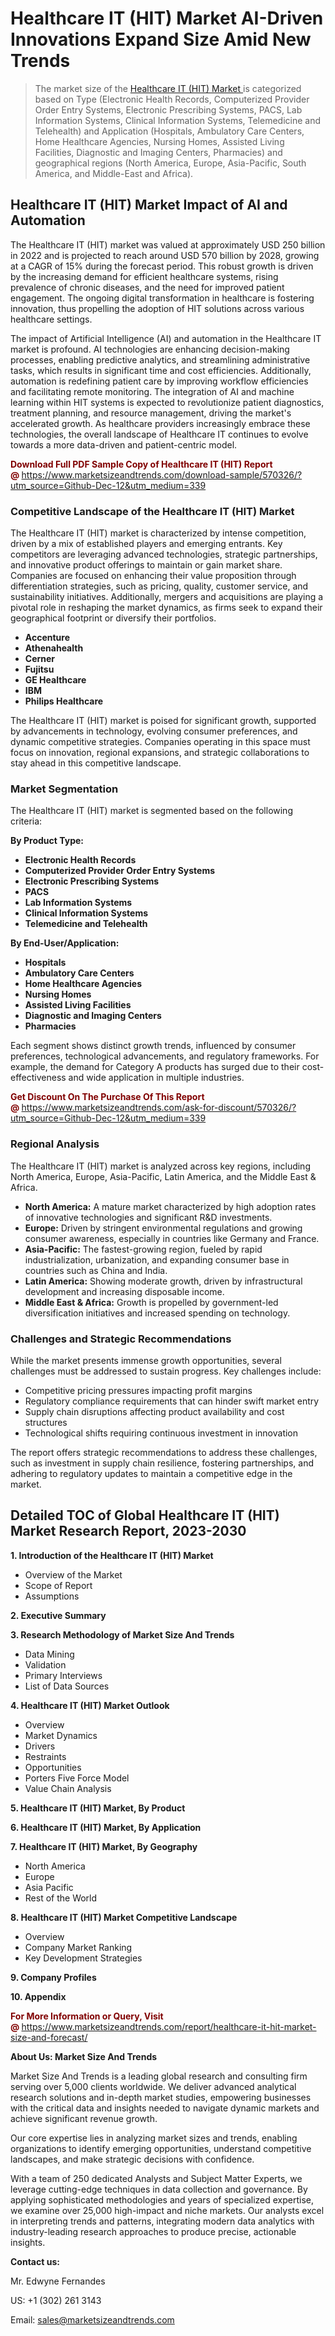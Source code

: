 <H1>Healthcare IT (HIT) Market AI-Driven Innovations Expand Size Amid New Trends</H1><blockquote><p>The market size of the <a href="https://www.marketsizeandtrends.com/download-sample/570326/?utm_source=Github-Dec-12&amp;utm_medium=339" target="_blank">Healthcare IT (HIT) Market </a>is categorized based on Type (Electronic Health Records, Computerized Provider Order Entry Systems, Electronic Prescribing Systems, PACS, Lab Information Systems, Clinical Information Systems, Telemedicine and Telehealth) and Application (Hospitals, Ambulatory Care Centers, Home Healthcare Agencies, Nursing Homes, Assisted Living Facilities, Diagnostic and Imaging Centers, Pharmacies) and geographical regions (North America, Europe, Asia-Pacific, South America, and Middle-East and Africa).</p></blockquote><p><h2>Healthcare IT (HIT) Market Impact of AI and Automation</h2><p>The Healthcare IT (HIT) market was valued at approximately USD 250 billion in 2022 and is projected to reach around USD 570 billion by 2028, growing at a CAGR of 15% during the forecast period. This robust growth is driven by the increasing demand for efficient healthcare systems, rising prevalence of chronic diseases, and the need for improved patient engagement. The ongoing digital transformation in healthcare is fostering innovation, thus propelling the adoption of HIT solutions across various healthcare settings.</p><p>The impact of Artificial Intelligence (AI) and automation in the Healthcare IT market is profound. AI technologies are enhancing decision-making processes, enabling predictive analytics, and streamlining administrative tasks, which results in significant time and cost efficiencies. Additionally, automation is redefining patient care by improving workflow efficiencies and facilitating remote monitoring. The integration of AI and machine learning within HIT systems is expected to revolutionize patient diagnostics, treatment planning, and resource management, driving the market's accelerated growth. As healthcare providers increasingly embrace these technologies, the overall landscape of Healthcare IT continues to evolve towards a more data-driven and patient-centric model.</p></p><p><strong><span style="color: #800000;">Download Full PDF Sample Copy of Healthcare IT (HIT) Report @</span>&nbsp;</strong><a href="https://www.marketsizeandtrends.com/download-sample/570326/?utm_source=Github-Dec-12&amp;utm_medium=339">https://www.marketsizeandtrends.com/download-sample/570326/?utm_source=Github-Dec-12&amp;utm_medium=339</a></p><h3>Competitive Landscape of the Healthcare IT (HIT) Market</h3><p>The Healthcare IT (HIT) market is characterized by intense competition, driven by a mix of established players and emerging entrants. Key competitors are leveraging advanced technologies, strategic partnerships, and innovative product offerings to maintain or gain market share. Companies are focused on enhancing their value proposition through differentiation strategies, such as pricing, quality, customer service, and sustainability initiatives. Additionally, mergers and acquisitions are playing a pivotal role in reshaping the market dynamics, as firms seek to expand their geographical footprint or diversify their portfolios.</p><p><strong><p><ul><li>Accenture </li><li> Athenahealth </li><li> Cerner </li><li> Fujitsu </li><li> GE Healthcare </li><li> IBM </li><li> Philips Healthcare</p></li></ul></p></strong></p><p>The Healthcare IT (HIT) market is poised for significant growth, supported by advancements in technology, evolving consumer preferences, and dynamic competitive strategies. Companies operating in this space must focus on innovation, regional expansions, and strategic collaborations to stay ahead in this competitive landscape.</p><h3>Market Segmentation</h3><p>The Healthcare IT (HIT) market is segmented based on the following criteria:</p><p><strong>By Product Type:</strong></p><p><strong><p><ul><li>Electronic Health Records </li><li> Computerized Provider Order Entry Systems </li><li> Electronic Prescribing Systems </li><li> PACS </li><li> Lab Information Systems </li><li> Clinical Information Systems </li><li> Telemedicine and Telehealth</p></li></ul></p></strong></p><p><strong>By End-User/Application:</strong></p><p><strong><p><ul><li>Hospitals </li><li> Ambulatory Care Centers </li><li> Home Healthcare Agencies </li><li> Nursing Homes </li><li> Assisted Living Facilities </li><li> Diagnostic and Imaging Centers </li><li> Pharmacies</p></li></ul></p></strong></p><p>Each segment shows distinct growth trends, influenced by consumer preferences, technological advancements, and regulatory frameworks. For example, the demand for Category A products has surged due to their cost-effectiveness and wide application in multiple industries.</p><p><strong><span style="color: #800000;">Get Discount On The Purchase Of This Report @&nbsp;</span></strong><a href="https://www.marketsizeandtrends.com/ask-for-discount/570326/?utm_source=Github-Dec-12&amp;utm_medium=339">https://www.marketsizeandtrends.com/ask-for-discount/570326/?utm_source=Github-Dec-12&amp;utm_medium=339</a></p><h3>Regional Analysis</h3><p>The Healthcare IT (HIT) market is analyzed across key regions, including North America, Europe, Asia-Pacific, Latin America, and the Middle East &amp; Africa.</p><ul><li><strong>North America:</strong> A mature market characterized by high adoption rates of innovative technologies and significant R&amp;D investments.</li><li><strong>Europe:</strong> Driven by stringent environmental regulations and growing consumer awareness, especially in countries like Germany and France.</li><li><strong>Asia-Pacific:</strong> The fastest-growing region, fueled by rapid industrialization, urbanization, and expanding consumer base in countries such as China and India.</li><li><strong>Latin America:</strong> Showing moderate growth, driven by infrastructural development and increasing disposable income.</li><li><strong>Middle East &amp; Africa:</strong> Growth is propelled by government-led diversification initiatives and increased spending on technology.</li></ul><h3>Challenges and Strategic Recommendations</h3><p>While the market presents immense growth opportunities, several challenges must be addressed to sustain progress. Key challenges include:</p><ul><li>Competitive pricing pressures impacting profit margins</li><li>Regulatory compliance requirements that can hinder swift market entry</li><li>Supply chain disruptions affecting product availability and cost structures</li><li>Technological shifts requiring continuous investment in innovation</li></ul><p>The report offers strategic recommendations to address these challenges, such as investment in supply chain resilience, fostering partnerships, and adhering to regulatory updates to maintain a competitive edge in the market.</p><h2>Detailed TOC of Global Healthcare IT (HIT) Market Research Report, 2023-2030</h2><p><strong>1. Introduction of the Healthcare IT (HIT) Market</strong></p><ul><li>Overview of the Market</li><li>Scope of Report</li><li>Assumptions&nbsp;</li></ul><p><strong>2. Executive Summary</strong></p><p><strong>3. Research Methodology of <strong>Market Size And Trends</strong></strong></p><ul><li>Data Mining</li><li>Validation</li><li>Primary Interviews</li><li>List of Data Sources&nbsp;</li></ul><p><strong>4. Healthcare IT (HIT) Market Outlook</strong></p><ul><li>Overview</li><li>Market Dynamics</li><li>Drivers</li><li>Restraints</li><li>Opportunities</li><li>Porters Five Force Model</li><li>Value Chain Analysis&nbsp;</li></ul><p><strong>5. Healthcare IT (HIT) Market, By Product</strong></p><p><strong>6. Healthcare IT (HIT) Market, By Application</strong></p><p><strong>7. Healthcare IT (HIT) Market, By Geography</strong></p><ul><li>North America</li><li>Europe</li><li>Asia Pacific</li><li>Rest of the World&nbsp;</li></ul><p><strong>8. Healthcare IT (HIT) Market Competitive Landscape</strong></p><ul><li>Overview</li><li>Company Market Ranking</li><li>Key Development Strategies&nbsp;</li></ul><p><strong>9. Company Profiles</strong></p><p><strong>10. Appendix</strong></p><p><strong><span style="color: #800000;">For More Information or Query, Visit @&nbsp;</span></strong><a href="https://www.marketsizeandtrends.com/report/healthcare-it-hit-market-size-and-forecast/">https://www.marketsizeandtrends.com/report/healthcare-it-hit-market-size-and-forecast/</a></p><p></p><p><strong>About Us:&nbsp;Market Size And Trends</strong></p><p>Market Size And Trends&nbsp;is a leading global research and consulting firm serving over 5,000 clients worldwide. We deliver advanced analytical research solutions and in-depth market studies, empowering businesses with the critical data and insights needed to navigate dynamic markets and achieve significant revenue growth.</p><p>Our core expertise lies in analyzing market sizes and trends, enabling organizations to identify emerging opportunities, understand competitive landscapes, and make strategic decisions with confidence.</p><p>With a team of 250 dedicated Analysts and Subject Matter Experts, we leverage cutting-edge techniques in data collection and governance. By applying sophisticated methodologies and years of specialized expertise, we examine over 25,000 high-impact and niche markets. Our analysts excel in interpreting trends and patterns, integrating modern data analytics with industry-leading research approaches to produce precise, actionable insights.</p><p><strong>Contact us:</strong></p><p>Mr. Edwyne Fernandes</p><p>US: +1 (302) 261 3143</p><p>Email: <a href="mailto:sales@marketsizeandtrends.com">sales@marketsizeandtrends.com</a>&nbsp;</p>
